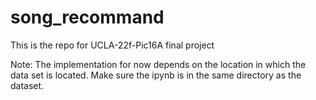 # song_recommand
This is the repo for UCLA-22f-Pic16A final project

Note:
The implementation for now depends on the location in which the data set is located. Make sure the ipynb is in the same directory as the dataset.
